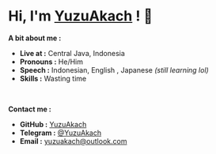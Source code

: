 # Hi, I'm [YuzuAkach](https://yuzuakach.vercel.app) ! 👋

**A bit about me :**

* **Live at :** Central Java, Indonesia
* **Pronouns :** He/Him
* **Speech :** Indonesian, English , Japanese _(still learning lol)_
* **Skills :** Wasting time

<br>

**Contact me :**

* **GitHub :** [YuzuAkach](https://Github.com/YuzuAkach)
* **Telegram :** [@YuzuAkach](https://Telegram.me/YuzuAkach)
* **Email :** [yuzuakach@outlook.com](mailto:yuzuakach@outlook.com)